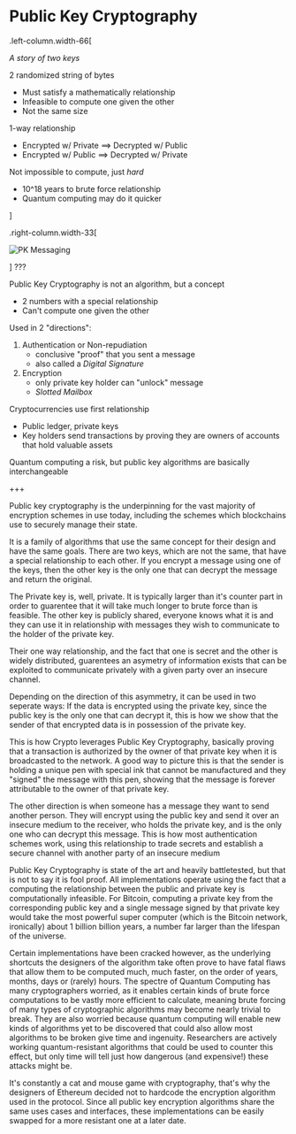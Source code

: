 # Public Key Cryptography

.left-column.width-66[

*A story of two keys*

2 randomized string of bytes
* Must satisfy a mathematically relationship
* Infeasible to compute one given the other
* Not the same size

1-way relationship
* Encrypted w/ Private ==> Decrypted w/ Public
* Encrypted w/ Public ==> Decrypted w/ Private

Not impossible to compute, just *hard*
* 10^18 years to brute force relationship
* Quantum computing may do it quicker

]

.right-column.width-33[

![PK Messaging](https://upload.wikimedia.org/wikipedia/commons/thumb/f/f9/Public_key_encryption.svg/525px-Public_key_encryption.svg.png)

]
???

Public Key Cryptography is not an algorithm, but a concept
* 2 numbers with a special relationship
* Can't compute one given the other

Used in 2 "directions":
1. Authentication or Non-repudiation
    * conclusive "proof" that you sent a message
    * also called a  *Digital Signature*
2. Encryption
    * only private key holder can "unlock" message
    * *Slotted Mailbox*

Cryptocurrencies use first relationship
* Public ledger, private keys
* Key holders send transactions by proving they are owners of accounts that hold valuable assets

Quantum computing a risk, but public key algorithms are basically interchangeable

+++

Public key cryptography is the underpinning for the vast majority of encryption schemes in use today,
including the schemes which blockchains use to securely manage their state.

It is a family of algorithms that use the same concept for their design and have the same goals.
There are two keys, which are not the same, that have a special relationship to each other.
If you encrypt a message using one of the keys, then the other key is the only one that can
decrypt the message and return the original.

The Private key is, well, private. It is typically larger than it's counter part in order
to guarentee that it will take much longer to brute force than is feasible.
The other key is publicly shared, everyone knows what it is and they can use it in relationship
with messages they wish to communicate to the holder of the private key.

Their one way relationship, and the fact that one is secret and the other is widely distributed,
guarentees an asymetry of information exists that can be exploited to communicate privately with
a given party over an insecure channel.

Depending on the direction of this asymmetry, it can be used in two seperate ways:
If the data is encrypted using the private key, since the public key is the only one that
can decrypt it, this is how we show that the sender of that encrypted data is in possession
of the private key.

This is how Crypto leverages Public Key Cryptography, basically proving that a transaction
is authorized by the owner of that private key when it is broadcasted to the network.
A good way to picture this is that the sender is holding a unique pen with special ink
that cannot be manufactured and they "signed" the message with this pen, showing that the message
is forever attributable to the owner of that private key.

The other direction is when someone has a message they want to send another person.
They will encrypt using the public key and send it over an insecure medium to the receiver,
who holds the private key, and is the only one who can decrypt this message.
This is how most authentication schemes work, using this relationship to trade secrets
and establish a secure channel with another party of an insecure medium

Public Key Cryptography is state of the art and heavily battletested, but that is not to
say it is fool proof. All implementations operate using the fact that a computing the
relationship between the public and private key is computationally infeasible. For Bitcoin,
computing a private key from the corresponding public key and a single message signed
by that private key would take the most powerful super computer (which is the Bitcoin network,
ironically) about 1 billion billion years, a number far larger than the lifespan of the universe.

Certain implementations have been cracked however, as the underlying shortcuts the designers
of the algorithm take often prove to have fatal flaws that allow them to be computed much, much
faster, on the order of years, months, days or (rarely) hours.
The spectre of Quantum Computing has many cryptographers worried, as it enables certain kinds
of brute force computations to be vastly more efficient to calculate, meaning brute forcing of
many types of cryptographic algorithms may become nearly trivial to break. They are also worried
because quantum computing will enable new kinds of algorithms yet to be discovered that could
also allow most algorithms to be broken give time and ingenuity. Researchers are actively working
quantum-resistant algorithms that could be used to counter this effect, but only time will tell
just how dangerous (and expensive!) these attacks might be.

It's constantly a cat and mouse game with cryptography, that's why the designers of Ethereum
decided not to hardcode the encryption algorithm used in the protocol. Since all public key
encryption algorithms share the same uses cases and interfaces, these implementations can be
easily swapped for a more resistant one at a later date.
